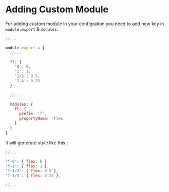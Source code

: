 # Adding Custom Module

For adding custom module in your configration you need to add new key in `module.export` & `modules`.

```js
//...

module.export = {
  //...

  fl: {
    '0': 0,
    '1': 1,
    '1/2': 0.5,
    '1.4': 0.25
  }

  //...

  modules: {
    fl: {
      prefix: 'f',
      propertyName: 'flex'
    }
  }
}
```

It will generate style like this : 

```js
//...

'f-0': { flex: 0 },
'f-1': { flex: 1 },
'f-1/2': { flex: 0.5 },
'f-1/4': { flex: 0.25 },

//...
```